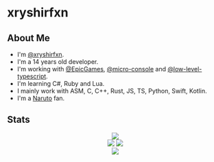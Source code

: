 # xryshirfxn

## About Me
* I'm [@xryshirfxn](https://github.com/xryshirfxn).
* I'm a 14 years old developer.
* I'm working with [@EpicGames](https://github.com/EpicGames), [@micro-console](https://github.com/micro-console) and [@low-level-typescript](https://github.com/low-level-typescript).
* I'm learning C#, Ruby and Lua.
* I mainly work with ASM, C, C++, Rust, JS, TS, Python, Swift, Kotlin.
* I'm a [Naruto](https://en.wikipedia.org/wiki/Naruto) fan.

## Stats

<div align="center">
    <img src="https://github-profile-summary-cards.vercel.app/api/cards/profile-details?username=xryshirfxn&theme=monokai" />
    <br />
    <img src="https://github-profile-summary-cards.vercel.app/api/cards/repos-per-language?username=xryshirfxn&theme=monokai" />
    <img src="https://github-profile-summary-cards.vercel.app/api/cards/most-commit-language?username=xryshirfxn&theme=monokai" />
    <br />
    <img src="https://github-profile-summary-cards.vercel.app/api/cards/stats?username=xryshirfxn&theme=monokai" />
</div>
